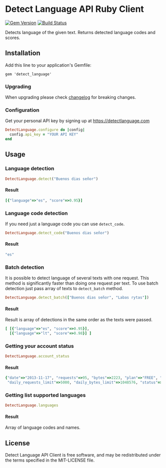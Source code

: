 Detect Language API Ruby Client
========

[![Gem Version](https://badge.fury.io/rb/detect_language.svg)](https://badge.fury.io/rb/detect_language)
[![Build Status](https://github.com/detectlanguage/detectlanguage-ruby/actions/workflows/main.yml/badge.svg)](https://github.com/detectlanguage/detectlanguage-ruby/actions)

Detects language of the given text. Returns detected language codes and scores.


## Installation

Add this line to your application's Gemfile:

```
gem 'detect_language'
```

### Upgrading

When upgrading please check [changelog](CHANGELOG.md) for breaking changes.

### Configuration

Get your personal API key by signing up at https://detectlanguage.com

```ruby
DetectLanguage.configure do |config|
  config.api_key = "YOUR API KEY"
end
```

## Usage

### Language detection

```ruby
DetectLanguage.detect("Buenos dias señor")
```

#### Result

```ruby
[{"language"=>"es", "score"=>0.95}]
```

### Language code detection

If you need just a language code you can use `detect_code`.

```ruby
DetectLanguage.detect_code("Buenos dias señor")
```

#### Result

```ruby
"es"
```

### Batch detection

It is possible to detect language of several texts with one request.
This method is significantly faster than doing one request per text.
To use batch detection just pass array of texts to `detect_batch` method.

```ruby
DetectLanguage.detect_batch(["Buenos dias señor", "Labas rytas"])
```

#### Result

Result is array of detections in the same order as the texts were passed.

```ruby
[ [{"language"=>"es", "score"=>0.95}], 
  [{"language"=>"lt", "score"=>0.98}] ]
```

### Getting your account status

```ruby
DetectLanguage.account_status
```

#### Result

```ruby
{"date"=>"2013-11-17", "requests"=>95, "bytes"=>2223, "plan"=>"FREE", "plan_expires"=>nil,
 "daily_requests_limit"=>5000, "daily_bytes_limit"=>1048576, "status"=>"ACTIVE"}
```

### Getting list supported languages

```ruby
DetectLanguage.languages
```

#### Result

Array of language codes and names.

## License

Detect Language API Client is free software, and may be redistributed under the terms specified in the MIT-LICENSE file.
